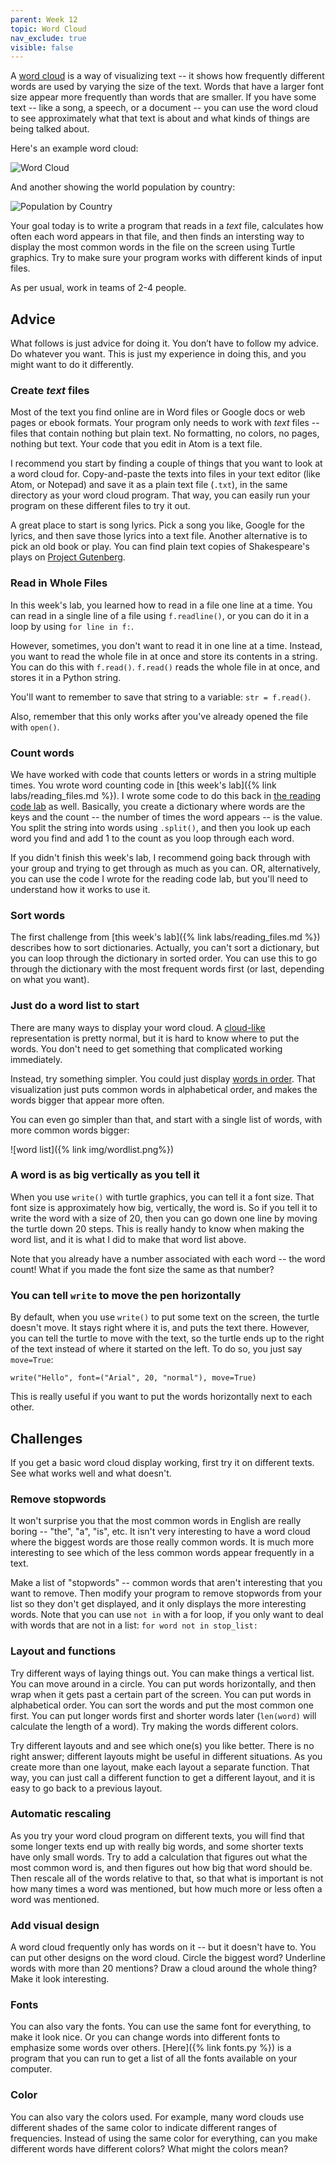 ```yaml
---
parent: Week 12
topic: Word Cloud
nav_exclude: true
visible: false
---
```


A [word cloud](https://en.wikipedia.org/wiki/Tag_cloud) is a way of visualizing text -- it shows how frequently different words are used by varying the size of the text. Words that have a larger font size appear more frequently than words that are smaller. If you have some text -- like a song, a speech, or a document -- you can use the word cloud to see approximately what that text is about and what kinds of things are being talked about.  

Here's an example word cloud:

![Word Cloud](https://upload.wikimedia.org/wikipedia/commons/thumb/d/d9/State_of_the_union_word_clouds.png/1024px-State_of_the_union_word_clouds.png)

And another showing the world population by country:

![Population by Country](https://upload.wikimedia.org/wikipedia/commons/e/ec/Word_population_tagcloud_2011.png)

Your goal today is to write a program that reads in a *text* file, calculates how often each word appears in that file, and then finds an intersting way to display the most common words in the file on the screen using Turtle graphics. Try to make sure your program works with different kinds of input files.

As per usual, work in teams of 2-4 people.

## Advice

What follows is just advice for doing it. You don’t have to follow my advice. Do whatever you want. This is just my experience in doing this, and you might want to do it differently.

### Create *text* files

Most of the text you find online are in Word files or Google docs or web pages or ebook formats. Your program only needs to work with *text* files -- files that contain nothing but plain text. No formatting, no colors, no pages, nothing but text. Your code that you edit in Atom is a text file.  

I recommend you start by finding a couple of things that you want to look at a word cloud for. Copy-and-paste the texts into files in your text editor (like Atom, or Notepad) and save it as a plain text file (`.txt`), in the same directory as your word cloud program. That way, you can easily run your program on these different files to try it out.

A great place to start is song lyrics. Pick a song you like, Google for the lyrics, and then save those lyrics into a text file. Another alternative is to pick an old book or play. You can find plain text copies of Shakespeare's plays on [Project Gutenberg](http://www.gutenberg.org/ebooks/search/?query=shakespeare).

### Read in Whole Files

In this week's lab, you learned how to read in a file one line at a time. You can read in a single line of a file using `f.readline()`, or you can do it in a loop by using `for line in f:`.  

However, sometimes, you don't want to read it in one line at a time.  Instead, you want to read the whole file in at once and store its contents in a string. You can do this with `f.read()`.  `f.read()` reads the whole file in at once, and stores it in a Python string.  

You'll want to remember to save that string to a variable: `str = f.read()`.  

Also, remember that this only works after you've already opened the file with `open()`.

### Count words

We have worked with code that counts letters or words in a string multiple times. You wrote word counting code in [this week's lab]({% link labs/reading_files.md %}). I wrote some code to do this back in [the reading code lab](https://gitlab.msu.edu/mi-250/reading-code/-/blob/master/ex7.py) as well. Basically, you create a dictionary where words are the keys and the count -- the number of times the word
appears -- is the value. You split the string into words using `.split()`, and then you look up each word you find and add 1 to the count as you loop through each word.   

If you didn't finish this week's lab, I recommend going back through with your group and trying to get through as much as you can. OR, alternatively, you can use the code I wrote for the reading code lab, but you'll need to understand how it works to use it.

### Sort words

The first challenge from [this week's lab]({% link labs/reading_files.md %}) describes how to sort dictionaries. Actually, you can't sort a dictionary, but you can loop through the dictionary in sorted order. You can use this to go through the dictionary with the most frequent words first (or last, depending on what you want).

### Just do a word list to start

There are many ways to display your word cloud. A [cloud-like](https://en.wikipedia.org/wiki/Tag_cloud#/media/File:Foundation-l_word_cloud_without_headers_and_quotes.png) representation is pretty normal, but it is hard to know where to put the words. You don't need to get something that complicated working immediately.   

Instead, try something simpler. You could just display [words in order](https://en.wikipedia.org/wiki/Tag_cloud#/media/File:State_of_the_union_word_clouds.png). That visualization just puts common words in alphabetical order, and makes the words bigger that appear more often.

You can even go simpler than that, and start with a single list of words, with more common words bigger:

![word list]({% link img/wordlist.png%})

### A word is as big vertically as you tell it

When you use `write()` with turtle graphics, you can tell it a font size. That font size is approximately how big, vertically, the word is. So if you tell it to write the word with a size of 20, then you can go down one line by moving the turtle down 20 steps. This is really handy to know when making the word list, and it is what I did to make that word list above.

Note that you already have a number associated with each word -- the word count! What if you made the font size the same as that number?

### You can tell `write` to move the pen horizontally

By default, when you use `write()` to put some text on the screen, the turtle doesn't move. It stays right where it is, and puts the text there. However, you can tell the turtle to move with the text, so the turtle ends up to the right of the text instead of where it started on the left. To do so, you just say `move=True`:
```
write("Hello", font=("Arial", 20, "normal"), move=True)
```

This is really useful if you want to put the words horizontally next to each other.

## Challenges

If you get a basic word cloud display working, first try it on different texts.  See what works well and what doesn't.

### Remove stopwords

It won't surprise you that the most common words in English are really boring -- "the", "a", "is", etc. It isn't very interesting to have a word cloud where the biggest words are those really common words.  It is much more interesting to see which of the less common words appear frequently in a text.

Make a list of "stopwords" -- common words that aren't interesting that you want to remove. Then modify your program to remove stopwords from your list so they don't get displayed, and it only displays the more interesting words. Note that you can use `not in` with a for loop, if you only want to deal with words that are not in a list: `for word not in stop_list:`

### Layout and functions

Try different ways of laying things out.  You can make things a vertical list. You can move around in a circle. You can put words horizontally, and then wrap when it gets past a certain part of the screen. You can put words in alphabetical order. You can sort the words and put the most common one first. You can put longer words first and shorter words later (`len(word)` will calculate the length of a word). Try making the words different colors.  

Try different layouts and and see which one(s) you like better. There is no right answer; different layouts might be useful in different situations. As you create more than one layout, make each layout a separate function. That way, you can just call a different function to get a different layout, and it is easy to go back to a previous layout.

### Automatic rescaling

As you try your word cloud program on different texts, you will find that some longer texts end up with really big words, and some shorter texts have only small words. Try to add a calculation that figures out what the most common word is, and then figures out how big that word should be.  Then rescale all of the words relative to that, so that what is important is not how many times a word was mentioned, but how much more or less often a word was mentioned.

### Add visual design

A word cloud frequently only has words on it -- but it doesn't have to.  You can put other designs on the word cloud. Circle the biggest word? Underline words with more than 20 mentions? Draw a cloud around the whole thing? Make it look interesting.

### Fonts

You can also vary the fonts. You can use the same font for everything, to make it look nice. Or you can change words into different fonts to emphasize some words over others. [Here]({% link fonts.py %}) is a program that you can run to get a list of all the fonts available on your computer.

### Color

You can also vary the colors used. For example, many word clouds use different shades of the same color to indicate different ranges of frequencies. Instead of using the same color for everything, can you make different words have different colors? What might the colors mean?
